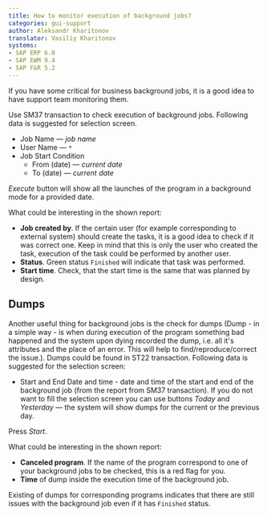 ```yaml
---
title: How to monitor execution of background jobs?
categories: gui-support
author: Aleksandr Kharitonov
translator: Vasiliy Kharitonov
systems:
- SAP ERP 6.0
- SAP EWM 9.4
- SAP F&R 5.2
---
```


If you have some critical for business background jobs, it is a good idea to have support team monitoring them.

Use SM37 transaction to check execution of background jobs. Following data is suggested for selection screen.

- Job Name — *job name*
- User Name — `*`
- Job Start Condition
  - From (date) — *current date*
  - To (date) — *current date*
  
*Execute* button will show all the launches of the program in a background mode for a provided date.

What could be interesting in the shown report:

- **Job created by**. If the certain user (for example corresponding to external system) should create the tasks, it is a good idea to check if it was correct one. Keep in mind that this is only the user who created the task, execution of the task could be performed by another user.
- **Status**. Green status `Finished` will indicate that task was performed.
- **Start time**. Check, that the start time is the same that was planned by design.

## Dumps

Another useful thing for background jobs is the check for dumps (Dump - in a simple way - is when during execution of the program something bad happened and the system upon dying recorded the dump, i.e. all it's attributes and the place of an error. This will help to find/reproduce/correct the issue.). Dumps could be found in ST22 transaction. Following data is suggested for the selection screen:

- Start and End Date and time - date and time of the start and end of the background job (from the report from SM37 transaction). If you do not want to fill the selection screen you can use buttons *Today* and *Yesterday* — the system will show dumps for the current or the previous day.

Press *Start*.

What could be interesting in the shown report:

- **Canceled program**. If the name of the program correspond to one of your background jobs to be checked, this is a red flag for you.
- **Time** of dump inside the execution time of the background job.

Existing of dumps for corresponding programs indicates that there are still issues with the background job even if it has `Finished` status.
